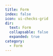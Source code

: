 ```yaml
---
title: Form
index: false
icon: ui-checks-grid
dir:
  text: Form
  collapsable: false
  expanded: true
category:
  - Form
---
```


<Catalog />
